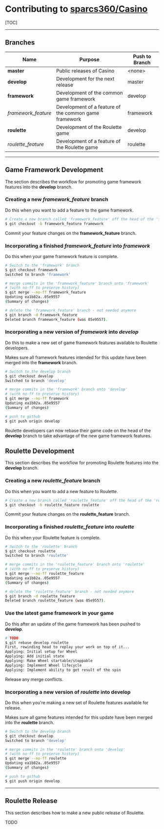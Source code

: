 # Contributing to [sparcs360/Casino](https://github.com/sparcs360/Casino)

[TOC]

- - -

## Branches

| Name                | Purpose                                               | Push to Branch |
|---------------------|-------------------------------------------------------|----------------|
| **master**          | Public releases of Casino                             | &lt;none>      |
| **develop**         | Development for the next release                      | master         |
| **framework**       | Development of the common game framework              | develop        |
| *framework_feature* | Development of a feature of the common game framework | framework      |
| **roulette**        | Development of the Roulette game                      | develop        |
| *roulette_feature*  | Development of a feature of the Roulette game         | roulette       |

- - -

## Game Framework Development

The section describes the workflow for promoting game framework features into the **develop** branch.

### Creating a new *framework_feature* branch

Do this when you want to add a feature to the game framework.

```bash
# Create a new branch called 'framework_feature' off the head of the 'framework' branch
$ git checkout -b framework_feature framework
```

Commit your feature changes on the **framework_feature** branch.

### Incorporating a finished *framework_feature* into *framework*

Do this when your game framework feature is complete.

```bash
# Switch to the 'framework' branch
$ git checkout framework
Switched to branch 'framework'

# merge commits in the 'framework_feature' branch onto 'framework'
# (with no-ff to preserve history)
$ git merge --no-ff framework_feature
Updating ea1b82a..05e9557
(Summary of changes)

# delete the 'framework_feature' branch - not needed anymore
$ git branch -d framework_feature
Deleted branch framework_feature (was 05e9557).
```

### Incorporating a new version of *framework* into *develop*

Do this to make a new set of game framework features available to Roulette developers.

Makes sure all framework features intended for this update have been merged into the **framework** branch.

```bash
# Switch to the develop branch
$ git checkout develop
Switched to branch 'develop'

# merge commits in the 'framework' branch onto 'develop'
# (with no-ff to preserve history)
$ git merge --no-ff framework
Updating ea1b82a..05e9557
(Summary of changes)

# push to github
$ git push origin develop
```

Roulette developers can now rebase their game code on the head of the **develop** branch to take advantage of the new game framework features.

## Roulette Development

This section describes the workflow for promoting Roulette features into the **develop** branch.

### Creating a new *roulette_feature* branch

Do this when you want to add a new feature to Roulette.

```bash
# Create a new branch called 'roulette_feature' off the head of the 'roulette' branch
$ git checkout -b roulette_feature roulette
```

Commit your feature changes on the **roulette_feature** branch.

### Incorporating a finished *roulette_feature* into *roulette*

Do this when your Roulette feature is complete.

```bash
# Switch to the 'roulette' branch
$ git checkout roulette
Switched to branch 'roulette'

# merge commits in the 'roulette_feature' branch onto 'roulette'
# (with no-ff to preserve history)
$ git merge --no-ff roulette_feature
Updating ea1b82a..05e9557
(Summary of changes)

# delete the 'roulette_feature' branch - not needed anymore
$ git branch -d roulette_feature
Deleted branch roulette_feature (was 05e9557).
```

### Use the latest game framework in your game

Do this after an update of the game framework has been pushed to **develop**.

```bash
# TODO
$ git rebase develop roulette
First, rewinding head to replay your work on top of it...
Applying: Initial setup for Wheel
Applying: Add initial state
Applying: Make Wheel startable/stoppable
Applying: Implement Wheel lifecycle
Applying: Implement ability to get result of the spin
```	

Release any merge conflicts.

### Incorporating a new version of *roulette* into develop

Do this when you're making a new set of Roulette features available for release.

Makes sure all game features intended for this update have been merged into the **roulette** branch.

```bash
# Switch to the develop branch
$ git checkout develop
Switched to branch 'develop'

# merge commits in the 'roulette' branch onto 'develop'
# (with no-ff to preserve history)
$ git merge --no-ff roulette
Updating ea1b82a..05e9557
(Summary of changes)

# push to github
$ git push origin develop
```

- - -

## Roulette Release

This section describes how to make a new public release of Roulette.

TODO
